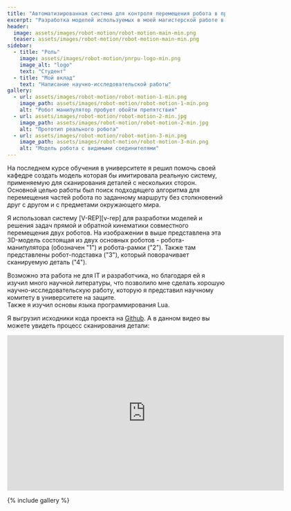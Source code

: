 ```yaml
---
title: "Автоматизированная система для контроля перемещения робота в пространстве с препятствиями"
excerpt: "Разработка моделей используемых в моей магистерской работе в университете."
header:
  image: assets/images/robot-motion/robot-motion-main-min.png
  teaser: assets/images/robot-motion/robot-motion-main-min.png
sidebar:
  - title: "Роль"
    image: assets/images/robot-motion/pnrpu-logo-min.png
    image_alt: "logo"
    text: "Студент"
  - title: "Мой вклад"
    text: "Написание научно-исследовательской работы"
gallery:
  - url: assets/images/robot-motion/robot-motion-1-min.png
    image_path: assets/images/robot-motion/robot-motion-1-min.png
    alt: "Робот манипулятор пробует обойти препятствия"
  - url: assets/images/robot-motion/robot-motion-2-min.jpg
    image_path: assets/images/robot-motion/robot-motion-2-min.jpg
    alt: "Прототип реального робота"
  - url: assets/images/robot-motion/robot-motion-3-min.png
    image_path: assets/images/robot-motion/robot-motion-3-min.png
    alt: "Модель робота с видимыми соединителями"
---
```


На последнем курсе обучения в университете я решил помочь своей кафедре создать модель которая бы имитировала реальную систему, применяемую для сканирования деталей с нескольких сторон. Основной целью работы был поиск подходящего алгоритма для перемещения частей робота по заданному маршруту без столкновений друг с другом и с предметами окружающего мира.

Я использовал систему [V-REP][v-rep] для разработки моделей и решения задач прямой и обратной кинематики совместного перемещения двух роботов.
На изображении в выше представлена эта 3D-модель состоящая из двух основных роботов - робота-манипулятора (обозначен "1") и робота-рамки ("2").
Также там представлены робот-подставка ("3"), который поворачивает сканируемую деталь ("4").

Возможно эта работа не для IT и разработчика, но благодаря ей я изучил много научной литературы, что позволило мне сделать хорошую научно-исследовательскую работу, которую я представил научному комитету в университете на защите.  
Также я изучил основы языка программирования Lua.

Я выгрузил исходники кода проекта на [Github](https://github.com/RuslanGainanov/robot-motion).
А в данном видео вы можете увидеть процесс сканирования детали:
<iframe width="640" height="360" src="https://www.youtube-nocookie.com/embed/yxw9i_CwjF0" frameborder="0" allowfullscreen></iframe>

{% include gallery %}
